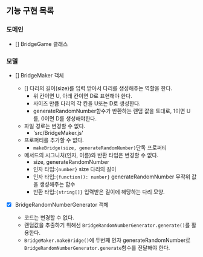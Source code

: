 ## 기능 구현 목록

### 도메인

- [] BridgeGame 클래스

### 모델

- [] BridgeMaker 객체

  - [] 다리의 길이(size)를 입력 받아서 다리를 생성해주는 역할을 한다.
    - 위 칸이면 U, 아래 칸이면 D로 표현해야 한다.
    - 사이즈 만큼 다리의 각 칸을 U또는 D로 생성한다.
    - generateRandomNumber함수가 반환하는 랜덤 값을 토대로, 1이면 U를, 0이면 D를 생성해야한다.
  - 파일 경로는 변경할 수 없다.
    - 'src/BridgeMaker.js'
  - 프로퍼티를 추가할 수 없다.
    - `makeBridge(size, generateRandomNumber)`단독 프로퍼티
  - 메서드의 시그니처(인자, 이름)와 반환 타입은 변경할 수 없다.
    - size, generateRandomNumber
    - 인자 타입:`{number}` size 다리의 길이
    - 인자 타입:`{function(): number}` generateRandomNumber 무작위 값을 생성해주는 함수
    - 반환 타입:`{string[]}` 입력받은 길이에 해당하는 다리 모양.

- [x] BridgeRandomNumberGenerator 객체

  - 코드는 변경할 수 없다.
  - 랜덤값을 추출하기 위해선 `BridgeRandomNumberGenerator.generate()`를 활용한다.
  - `BridgeMaker.makeBridge()`에 두번째 인자 generateRandomNumber로 `BridgeRandomNumberGenerator.generate`함수를 전달해야 한다.
